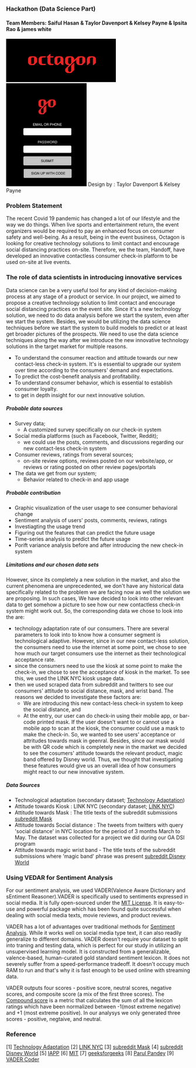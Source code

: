 ### Hackathon (Data Science Part)

#### Team Members: Saiful Hasan & Taylor Davenport & Kelsey Payne & Ipsita Rao & james white 

<img src="./images/Untitled.png" width="300"/>
<img src="./images/fdffdf.jpg" width="220"/>
Design by : Taylor Davenport & Kelsey Payne

### Problem Statement
The recent Covid 19 pandemic has changed a lot of our lifestyle and the way we do things. When live sports and entertainment return, the event organizers would be required to pay an enhanced focus on consumer safety and well-being. As a result, being in the event business, Octagon is looking for creative technology solutions to limit contact and encourage social distancing practices on-site. Therefore, we the team, Handoff, have developed an innovative contactless consumer check-in platform to be used on-site at live events.  

### The role of data scientists in introducing innovative services 
Data science can be a very useful tool for any kind of decision-making process at any stage of a product or service. In our project, we aimed to propose a creative technology solution to limit contact and encourage social distancing practices on the event site. Since it's a new technology solution, we need to do data analysis before we start the system, even after we start the system. Besides, we would be utilizing the data science techniques before we start the system to build models to predict or at least get broader pictures of the prospects. We need to use the data science techniques along the way after we introduce the new innovative technology solutions in the target market for multiple reasons.

- To understand the consumer reaction and attitude towards our new contact-less check-in system. It's is essential to upgrade our system over time according to the consumers' demand and expectations.
- To predict the cost-benefit analysis and profitability.
- To understand consumer behavior, which is essential to establish consumer loyalty.
- to get in depth insight for our next innovative solution.

##### Probable data sources
- Survey data; 
    - A customized survey specifically on our check-in system
- Social media platforms (such as Facebook, Twitter, Reddit); 
    - we could use the posts, comments, and discussions regarding our new contact-less check-in system 
- Consumer reviews, ratings from several sources; 
    - on-site review options, reviews posted on our website/app, or reviews or rating posted on other review pages/portals
- The data we get from our system; 
    - Behavior related to check-in and app usage

##### Probable contribution
- Graphic visualization of the user usage to see consumer behavioral change 
- Sentiment analysis of users' posts, comments, reviews, ratings
- Investiagting the usage trend
- Figuring out the features that can predict the future usage 
- Time-series analysis to predict the future usage
- Porift variance analysis before and after introducing the new check-in system

##### Limitations and our chosen data sets
However, since its completely a new solution in the market, and also the current phenomena are unprecedented, we don't have any historical data specifically related to the problem we are facing now as well the solution we are proposing. In such cases, We have decided to look into other relevant data to get somehow a picture to see how our new contactless check-in system might work out. So, the corresponding data we chose to look into the are:
- technology adaptation rate of our consumers. There are several parameters to look into to know how a consumer segment is technological adaptive. However, since in our new contact-less solution, the consumers need to use the internet at some point, we chose to see how much our target consumers use the internet as their technological acceptance rate. 
- since the consumers need to use the kiosk at some point to make the check-in, we chose to see the acceptance of kiosk in the market. To see this, we used the LINK NYC kiosk usage data. 
- then we used scraped data from subreddit and twitters to see our consumers' attitude to social distance, mask, and wrist band. The reasons we decided to investigate these factors are: 
     - We are introducing this new contact-less check-in system to keep the social distance, and
     - At the entry, our user can do check-in using their mobile app, or bar-code printed mask. If the user doesn't want to or cannot use a mobile app to scan at the kiosk, the consumer could use a mask to make the check-in. So, we wanted to see users' acceptance or attritudes towards mask in geenral. Besides, since our mask would be with QR code which is completely new in the market we decided to see the cosumers' attitude towards the relevant product, magic band offered by Disney world. Thus, we thought that investigating these features would give us an overall idea of how consumers might react to our new innovative system.

##### Data Sources
- Technological adaptation (secondary dataset; [Technology Adaptation](https://ourworldindata.org/technology-adoption))
- Attitude towards Kiosk :  LINK NYC (secondary dataset; [LINK NYC](https://data.world/city-of-ny/69wu-b929))
- Attitude towards Mask : The title texts of the subreddit submissions [subreddit Mask](https://www.reddit.com/r/Masks/)
- Attitude towards Social distance : The tweets from twitters with query 'social distance' in NYC location for the period of 3 months March to May. The dataset was collected for a project we did during our GA DSI program
- Attitude towards magic wrist band - The title texts of the subreddit submissions where 'magic band' phrase was present [subreddit Disney World](https://www.reddit.com/r/WaltDisneyWorld/)


### Using VEDAR for Sentiment Analysis
For our sentiment analysis, we used VADER(Valence Aware Dictionary and sEntiment Reasoner).VADER is specifically used to sentiments expressed in social media. It is fully open-sourced under the [MIT License](https://pypi.org/project/vaderSentiment/). It is easy-to-use and powerful package which has been found quite successful when dealing with social media texts, movie reviews, and product reviews. 

VADER has a lot of advantages over traditional methods for [Sentiment Analysis](https://medium.com/analytics-vidhya/simplifying-social-media-sentiment-analysis-using-vader-in-python-f9e6ec6fc52f#:~:text=Advantages%20of%20using%20VADER,methods%20of%20Sentiment%20Analysis%2C%20including%3A&text=It%20doesn't%20require%20any,online%20with%20streaming%20data%2C%20an). While it works well on social media type text, it can also readily generalize to different domains. VADER doesn’t require your dataset to split into traning and testing data, which is perfect for our study in utilizing an unsupervised learning model. It is constructed from a generalizable, valence-based, human-curated gold standard sentiment lexicon. It does not severely suffer from a speed-performance tradeoff. It doesn't occupy much RAM to run and that's why it is fast enough to be used online with streaming data.

VADER outputs four scores - positive score, neutral scores, negative scores, and composite score (a mix of the first three scores). The [Compound score](https://www.geeksforgeeks.org/python-sentiment-analysis-using-vader/) is a metric that calculates the sum of all the lexicon ratings which have been normalized between -1(most extreme negative) and +1 (most extreme positive). In our analysys we only generated three scores - positive, negtaive, and neutral.



### Reference
[1] [Technology Adaptation](https://ourworldindata.org/technology-adoption)
[2] [LINK NYC](https://data.world/city-of-ny/69wu-b929)
[3] [subreddit Mask](https://www.reddit.com/r/Masks/)
[4] [subreddit Disney World](https://www.reddit.com/r/WaltDisneyWorld/)
[5] [IAPP](https://iapp.org/resources/article/state-comparison-table/)
[6] [MIT](https://pypi.org/project/vaderSentiment/)
[7] [geeksforgeeks](https://www.geeksforgeeks.org/python-sentiment-analysis-using-vader/)
[8] [Parul Pandey](https://medium.com/analytics-vidhya/simplifying-social-media-sentiment-analysis-using-vader-in-python-f9e6ec6fc52f#:~:text=Advantages%20of%20using%20VADER,methods%20of%20Sentiment%20Analysis%2C%20including%3A&text=It%20doesn't%20require%20any,online%20with%20streaming%20data%2C%20an)
[9] [VADER Coder](https://github.com/tangina-a)
